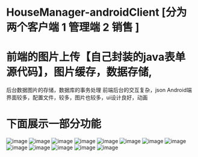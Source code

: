 # HouseManager-androidClient [分为两个客户端 1 管理端 2 销售 ]

# 前端的图片上传【自己封装的java表单 源代码】，图片缓存，数据存储,
   后台数据图片的存储，数据库的事务处理
   前端后台的交互复杂，json 
   Android端界面较多，配置文件，较多，图片也较多，ui设计良好，动画

# 下面展示一部分功能 
  ![image](https://github.com/kobehaha/HouseManager-androidClient/blob/master/images/1.png)
  ![image](https://github.com/kobehaha/HouseManager-androidClient/blob/master/images/2.png)
  ![image](https://github.com/kobehaha/HouseManager-androidClient/blob/master/images/3.png)    ![image](https://github.com/kobehaha/HouseManager-androidClient/blob/master/images/4.png)
   ![image](https://github.com/kobehaha/HouseManager-androidClient/blob/master/images/5.png)
  ![image](https://github.com/kobehaha/HouseManager-androidClient/blob/master/images/6.png)
            ![image](https://github.com/kobehaha/HouseManager-androidClient/blob/master/images/7.png)
              ![image](https://github.com/kobehaha/HouseManager-androidClient/blob/master/images/8.png)
                ![image](https://github.com/kobehaha/HouseManager-androidClient/blob/master/images/9.png)
                  ![image](https://github.com/kobehaha/HouseManager-androidClient/blob/master/images/10.png)
                    ![image](https://github.com/kobehaha/HouseManager-androidClient/blob/master/images/11.png)
                      ![image](https://github.com/kobehaha/HouseManager-androidClient/blob/master/images/12.png)
  ![image](https://github.com/kobehaha/HouseManager-androidClient/blob/master/images/13.png)
